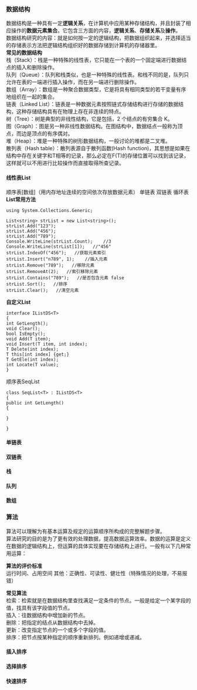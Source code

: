 ### 数据结构
数据结构是一种具有一定**逻辑关系**，在计算机中应用某种存储结构，并且封装了相应操作的**数据元素集合**。它包含三方面的内容，**逻辑关系**、**存储关系**及**操作**。  
数据结构研究的内容：就是如何按一定的逻辑结构，把数据组织起来，并选择适当的存储表示方法把逻辑结构组织好的数据存储到计算机的存储器里。  
**常见的数据结构**  
栈（Stack）：栈是一种特殊的线性表，它只能在一个表的一个固定端进行数据结点的插入和删除操作。  
队列（Queue）：队列和栈类似，也是一种特殊的线性表。和栈不同的是，队列只允许在表的一端进行插入操作，而在另一端进行删除操作。  
数组（Array）：数组是一种聚合数据类型，它是将具有相同类型的若干变量有序地组织在一起的集合。  
链表（Linked List）：链表是一种数据元素按照链式存储结构进行存储的数据结构，这种存储结构具有在物理上存在非连续的特点。  
树（Tree）：树是典型的非线性结构，它是包括，2 个结点的有穷集合 K。  
图（Graph）：图是另一种非线性数据结构。在图结构中，数据结点一般称为顶点，而边是顶点的有序偶对。  
堆（Heap）：堆是一种特殊的树形数据结构，一般讨论的堆都是二叉堆。  
散列表（Hash table）：散列表源自于散列函数(Hash function)，其思想是如果在结构中存在关键字和T相等的记录，那么必定在F(T)的存储位置可以找到该记录，这样就可以不用进行比较操作而直接取得所查记录。  

#### 线性表List<T>
顺序表[数组]（用内存地址连续的空间依次存放数据元素）
单链表
  双链表
  循环表
**List<T>常用方法**

```
using System.Collections.Generic;

List<string> strList = new List<string>();
strList.Add("123");
strList.Add("456");
strList.Add("789");
Console.WriteLine(strList.Count);    //3
Console.WriteLine(strList[1]);   //"456"
strList.IndexOf("456");   //获取元素索引
strList.Insert("n789", 1);    //插入元素
strList.Remove("789");   //移除元素
strList.RemoveAt(2);   //索引移除元素
strList.Contains("789");   //是否包含元素 false
strList.Sort();   //排序
strList.Clear();   //清空元素
```

**自定义List<T>**
```
interface IListDS<T>
{
int GetLength();
void Clear();
bool IsEmpty();
void Add(T item);
void Insert(T item, int index);
T Delete(int index);
T this[int index] {get;}
T GetEle(int index);
int Locate(T value);
}
```
顺序表SeqList
```
class SeqList<T> : IListDS<T>
{
public int GetLength()
{

}

}

```


#### 单链表



#### 双链表



#### 栈



#### 队列



#### 数组



### 算法
算法可以理解为有基本运算及规定的运算顺序所构成的完整解题步骤。  
算法研究的目的是为了更有效的处理数据，提高数据运算效率。数据的运算是定义在数据的逻辑结构上，但运算的具体实现要在存储结构上进行。一般有以下几种常用运算：  

**算法的评价标准**  
运行时间、占用空间
其他：正确性、可读性、健壮性（特殊情况的处理，不易报错）

**常见算法**  
检索：检索就是在数据结构里查找满足一定条件的节点。一般是给定一个某字段的值，找具有该字段值的节点。  
插入：往数据结构中增加新的节点。  
删除：把指定的结点从数据结构中去掉。  
更新：改变指定节点的一个或多个字段的值。  
排序：把节点按某种指定的顺序重新排列。例如递增或递减。  
#### 插入排序



#### 选择排序



#### 快速排序


